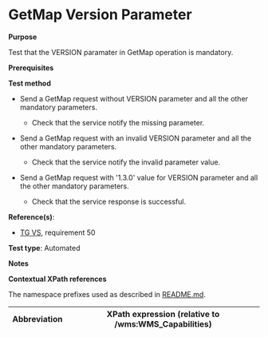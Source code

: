 # GetMap Version Parameter

**Purpose**

Test that the VERSION paramater in GetMap operation is mandatory.

**Prerequisites**

**Test method**

* Send a GetMap request without VERSION parameter and all the other mandatory parameters.

    * Check that the service notify the missing parameter.

* Send a GetMap request with an invalid VERSION parameter and all the other mandatory parameters.

    * Check that the service notify the invalid parameter value.

* Send a GetMap request with '1.3.0' value for VERSION parameter and all the other mandatory parameters.

    * Check that the service response is successful.

**Reference(s)**:

* [TG VS](./README.md#ref_TG_VS), requirement 50

**Test type**: Automated

**Notes**

**Contextual XPath references**

The namespace prefixes used as described in [README.md](./README.md#namespaces).

Abbreviation                                               |  XPath expression (relative to /wms:WMS_Capabilities)
---------------------------------------------------------- | -------------------------------------------------------------------------
